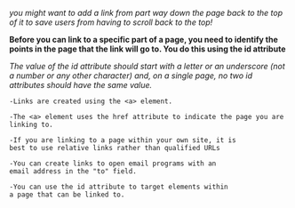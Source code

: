 *you might want to add
a link from part way down the
page back to the top of it to save
users from having to scroll back
to the top!*

**Before you can link to a specific
part of a page, you need to
identify the points in the page
that the link will go to. You do
this using the id attribute**

*The value of the id attribute
should start with a letter or an
underscore (not a number or
any other character) and, on a
single page, no two id attributes
should have the same value.*

```
-Links are created using the <a> element.

-The <a> element uses the href attribute to indicate the page you are linking to.

-If you are linking to a page within your own site, it is
best to use relative links rather than qualified URLs

-You can create links to open email programs with an
email address in the "to" field.

-You can use the id attribute to target elements within
a page that can be linked to.
```
